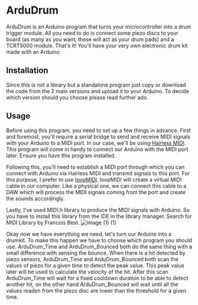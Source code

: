 # ArduDrum

ArduDrum is an Arduino program that turns your microcontroller into a drum trigger module. All you need to do is connect some piezo discs to your board (as many as you want; these will act as your drum pads) and a TCRT5000 module. 
That's it! You'll have your very own electronic drum kit made with an Arduino.

## Installation

Since this is not a library but a standalone program just copy or download the code from the 2 main versions and upload it to your Arduino. To decide which version should you choose please read further ado.

## Usage

Before using this program, you need to set up a few things in advance. First and foremost, you'll require a serial bridge to send and receive MIDI signals with your Arduino to a MIDI port. 
In our case, we'll be using [Hairless MIDI](https://projectgus.github.io/hairless-midiserial/). This program will come in handy to connect our Arduino with the MIDI port later. Ensure you have this program installed. 

Following this, you'll need to establish a MIDI port through which you can connect with Arduino via Hairless MIDI and transmit signals to this port. For this purpose, 
I prefer to use [loopMIDI](https://www.tobias-erichsen.de/software/loopmidi.html). loopMIDI will create a virtual MIDI cable in our computer. Like a physical one, we can connect this cable to a DAW which will process the MIDI signals coming from the port and create the sounds 
accordingly. 

Lastly, I've used MIDI.h library to produce the MIDI signals with Arduino. So you have to install this library from the IDE in the library manager. Search for MIDI Library by Francois Best. 
![image (1) (1)](https://github.com/Bocchhi/ArduDrum/assets/148692821/45f1f31a-509e-4ddb-bf29-49c159f2d5df)

Okay now we have everything we need, let's turn our Arduino into a drumkit. To make this happen we have to choose which program you should use. ArduDrum_Time and ArduDrum_Bounced both do the same thing with a small difference with sensing the bounce.
When there is a hit detected by piezo sensors, ArduDrum_Time and ArduDrum_Bounced both scan the values of piezo for a given time to detect the peak value. This peak value later will be used to calculate the velocity of the hit. After this scan
ArduDrum_Time will wait for a fixed cooldown duration to be able to detect another hit, on the other hand ArduDrum_Bounced will wait until all the values readen from the piezo disc are lower than the threshold for a given time.

